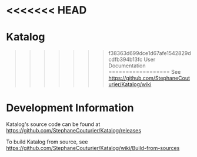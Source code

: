 <<<<<<< HEAD
=======
# Katalog
>>>>>>> f38363d699dce1d67afe1542829dcdfb394b13fc
User Documentation
==================
See https://github.com/StephaneCouturier/Katalog/wiki



Development Information
=======================
Katalog's source code can be found at https://github.com/StephaneCouturier/Katalog/releases

To build Katalog from source, see https://github.com/StephaneCouturier/Katalog/wiki/Build-from-sources
